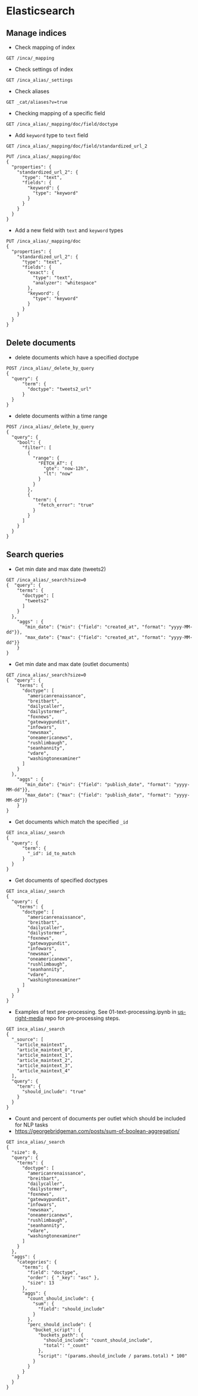 # Elasticsearch


## Manage indices
- Check mapping of index
```
GET /inca/_mapping
```

- Check settings of index
```
GET /inca_alias/_settings
```

- Check aliases
```
GET _cat/aliases?v=true
```

- Checking mapping of a specific field
```
GET /inca_alias/_mapping/doc/field/doctype
```

- Add `keyword` type to `text` field
```
GET /inca_alias/_mapping/doc/field/standardized_url_2

PUT /inca_alias/_mapping/doc
{
  "properties": {
    "standardized_url_2": {
      "type": "text",
      "fields": {
        "keyword": {
          "type": "keyword"
        }
      }
    }
  }
}
```

- Add a new field with `text` and `keyword` types
```
PUT /inca_alias/_mapping/doc
{
  "properties": {
    "standardized_url_2": {
      "type": "text",
      "fields": {
        "exact": {
          "type": "text",
          "analyzer": "whitespace"
        },
        "keyword": {
          "type": "keyword"
        }
      }
    }
  }
}
```

## Delete documents

- delete documents which have a specified doctype
```
POST /inca_alias/_delete_by_query
{
  "query": {
      "term": {
        "doctype": "tweets2_url"
      }
  }
}
```

- delete documents within a time range

```
POST /inca_alias/_delete_by_query
{
  "query": {
    "bool": {
      "filter": [
        {
          "range": {
            "FETCH_AT": {
              "gte": "now-12h",
              "lt": "now"
            }
          }
        },
        {
          "term": {
            "fetch_error": "true"
          }
        }
      ]
    }
  }
}
```

## Search queries

- Get min date and max date (tweets2)
```
GET /inca_alias/_search?size=0
{  "query": {
    "terms": {
      "doctype": [
       "tweets2"
      ]
    }
  },
    "aggs" : {
       "min_date": {"min": {"field": "created_at", "format": "yyyy-MM-dd"}},
       "max_date": {"max": {"field": "created_at", "format": "yyyy-MM-dd"}}
    }
}
```

- Get min date and max date (outlet documents)
```
GET /inca_alias/_search?size=0
{  "query": {
    "terms": {
      "doctype": [
        "americanrenaissance",
        "breitbart",
        "dailycaller",
        "dailystormer",
        "foxnews",
        "gatewaypundit",
        "infowars",
        "newsmax",
        "oneamericanews",
        "rushlimbaugh",
        "seanhannity",
        "vdare",
        "washingtonexaminer"
      ]
    }
  },
    "aggs" : {
       "min_date": {"min": {"field": "publish_date", "format": "yyyy-MM-dd"}},
       "max_date": {"max": {"field": "publish_date", "format": "yyyy-MM-dd"}}
    }
}
```

- Get documents which match the specified `_id`
```
GET inca_alias/_search
{
  "query": {
      "term": {
        "_id": id_to_match
      }
  }
}
```

- Get documents of specified doctypes
```
GET inca_alias/_search
{
  "query": {
    "terms": {
      "doctype": [
        "americanrenaissance",
        "breitbart",
        "dailycaller",
        "dailystormer",
        "foxnews",
        "gatewaypundit",
        "infowars",
        "newsmax",
        "oneamericanews",
        "rushlimbaugh",
        "seanhannity",
        "vdare",
        "washingtonexaminer"
      ]
    }
  }
}
```


- Examples of text pre-processing. See 01-text-processing.ipynb in [us-right-media](https://github.com/wlmwng/us-right-media) repo for pre-processing steps.

```
GET inca_alias/_search
{
  "_source": [
    "article_maintext",
    "article_maintext_0",
    "article_maintext_1",
    "article_maintext_2",
    "article_maintext_3",
    "article_maintext_4"
  ],
  "query": {
    "term": {
      "should_include": "true"
    }
  }
}
```

- Count and percent of documents per outlet which should be included for NLP tasks
- https://georgebridgeman.com/posts/sum-of-boolean-aggregation/
```
GET inca_alias/_search
{
  "size": 0,
  "query": {
    "terms": {
      "doctype": [
        "americanrenaissance",
        "breitbart",
        "dailycaller",
        "dailystormer",
        "foxnews",
        "gatewaypundit",
        "infowars",
        "newsmax",
        "oneamericanews",
        "rushlimbaugh",
        "seanhannity",
        "vdare",
        "washingtonexaminer"
      ]
    }
  },
  "aggs": {
    "categories": {
      "terms": {
        "field": "doctype",
        "order": { "_key": "asc" },
        "size": 13
      },
      "aggs": {
        "count_should_include": {
          "sum": {
            "field": "should_include"
          }
        },
        "perc_should_include": {
          "bucket_script": {
            "buckets_path": {
              "should_include": "count_should_include",
              "total": "_count"
            },
            "script": "(params.should_include / params.total) * 100"
          }
        }
      }
    }
  }
}
```
